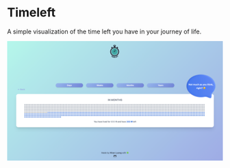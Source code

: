 # Timeleft

A simple visualization of the time left you have in your journey of life.

![Timeleft](./public/images/demo.png)